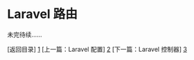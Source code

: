 Laravel 路由
=====


未完待续……

[返回目录] [1]
[上一篇：Laravel 配置] [2]
[下一篇：Laravel 控制器] [3]



[1]: https://github.com/maliang/LikeLaravel "返回目录"
[2]: https://github.com/maliang/LikeLaravel/blob/master/base/config.md "Laravel 配置"
[3]: https://github.com/maliang/LikeLaravel/blob/master/base/controllers.md "Laravel 控制器"

